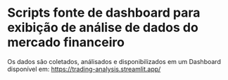 # Scripts fonte de dashboard para exibição de análise de dados do mercado financeiro

Os dados são coletados, análisados e disponibilizados em um Dashboard disponível em: https://trading-analysis.streamlit.app/

